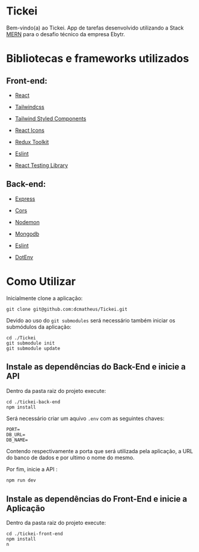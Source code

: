 # Tickei

Bem-vindo(a) ao Tickei. App de tarefas desenvolvido utilizando a Stack [MERN](https://www.mongodb.com/mern-stack)  para o desafio técnico da empresa Ebytr.

# Bibliotecas e frameworks utilizados

## Front-end: 

- [React](https://pt-br.reactjs.org/) 
- [Tailwindcss](https://tailwindcss.com/docs/guides/create-react-app)

- [Tailwind Styled Components](https://www.npmjs.com/package/tailwind-styled-components)
- [React Icons](https://react-icons.github.io/react-icons/)
- [Redux Toolkit](https://redux-toolkit.js.org/)
- [Eslint](https://eslint.org/)
- [React Testing Library](https://testing-library.com/)

## Back-end:

- [Express](https://expressjs.com/pt-br/)

- [Cors](https://www.npmjs.com/package/cors)

- [Nodemon](https://www.npmjs.com/package/nodemon)
- [Mongodb](https://www.npmjs.com/package/mongodb)
- [Eslint](https://eslint.org/)
- [DotEnv](https://www.npmjs.com/package/dotenv)

# Como Utilizar

Inicialmente clone a aplicação:

```shell
git clone git@github.com:dcmatheus/Tickei.git
```

Devido ao uso do `git submodules` será necessário também iniciar os submódulos da aplicação:

```shell
cd ./Tickei
git submodule init
git submodule update
```

## Instale as dependências do Back-End e inicie a API

Dentro da pasta raiz do projeto execute:

```shell
cd ./tickei-back-end
npm install 
```

Será necessário criar um aquivo `.env` com as seguintes chaves:

```she
PORT=
DB_URL=
DB_NAME=
```

Contendo respectivamente a porta que será utilizada pela aplicação, a URL do banco de dados e por ultimo o nome do mesmo.

Por fim, inicie a API :

```sh
npm run dev
```

## Instale as dependências do Front-End e inicie a Aplicação

Dentro da pasta raiz do projeto execute:

```shell
cd ./tickei-front-end
npm install
n
```



